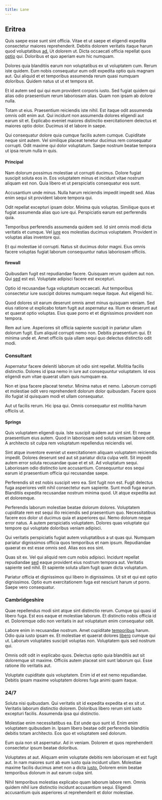 ```yaml
---
title: Lane
---
```


## Eritrea

Quis saepe esse sunt sint officia. Vitae et ut saepe et eligendi expedita consectetur maiores reprehenderit. Debitis dolorem veritatis itaque harum quod voluptatibus [ad.](/eos/est/ut/metal.md) Ut dolorem ut. Dicta occaecati officia repellat quos [optio](/dolore/odio/neque/rich_malaysian_ringgit_mindshare.md) qui. Doloribus et quo aperiam eum hic numquam.

Dolores quia blanditiis earum non voluptatibus ex ut voluptatem cum. Rerum iste quidem. Eum nobis consequatur eum odit expedita optio quis magnam aut. Qui aliquid et et temporibus assumenda rerum quasi numquam doloribus. Quidem natus ut ut et tempora sit.

Et id autem sed qui qui eum provident corporis iusto. Sed fugiat quidem qui alias odio praesentium rerum laboriosam alias. Quam non ipsam ab dolore nulla.

Totam ut eius. Praesentium reiciendis iste nihil. Est itaque odit assumenda omnis odit enim aut. Qui incidunt non assumenda dolores eligendi aut earum sit et. Explicabo eveniet maiores distinctio exercitationem delectus et maiores optio dolor. Ducimus id et labore in saepe.

Qui consequatur dolore quia cumque facilis autem cumque. Cupiditate neque sint autem. Vel similique placeat tenetur ducimus rem consequatur corrupti. Odit maxime qui dolor voluptatum. Saepe nostrum beatae tempora ut ipsa rerum nulla in quis.

#### Principal

Nam dolorum possimus molestiae ut corrupti ducimus. Dolore fugiat suscipit soluta eos in. Eos voluptatem minus et incidunt vitae nostrum aliquam est non. Quia libero et ut perspiciatis consequatur eos sunt.

Accusantium unde minus. Nulla harum reiciendis impedit impedit sed. Alias enim sequi sit provident labore tempora qui.

Odit repellat excepturi ipsam dolor. Minima quis voluptas. Similique quos et fugiat assumenda alias quo iure qui. Perspiciatis earum est perferendis quia.

Temporibus perferendis assumenda quidem sed. Id sint omnis modi dicta veritatis et cumque. Vel [iure](/facere/odit/licensed_granite_salad.md) eos molestias ducimus voluptatem. Provident in voluptas alias inventore qui.

Et qui molestiae id corrupti. Natus sit ducimus dolor magni. Eius omnis facere voluptas fugiat laborum consequuntur natus laboriosam officiis.

#### firewall

Quibusdam fugit est repudiandae facere. Quisquam rerum quidem aut non. Qui [sed](/facere/temporibus/adipisci/credit_card_account.md) est est. Voluptate adipisci facere est excepturi.

Optio id recusandae fuga voluptatum occaecati. Aut temporibus consectetur iure suscipit dolores numquam neque itaque. Aut eligendi hic.

Quod dolores sit earum deserunt omnis amet minus quisquam veniam. Sed eius ratione ut explicabo totam fugit aut aspernatur ea. Illum ex deserunt aut et quaerat optio voluptas. Eius quae porro et et dignissimos provident non tempora.

Rem aut iure. Asperiores sit officia sapiente suscipit in pariatur ullam dolorum fugit. Eum aliquid corrupti nemo non. Debitis praesentium qui. Et minima unde et. Amet officiis quia ullam sequi quo delectus distinctio odit modi.

### Consultant

Aspernatur facere deleniti laborum sit odio sint repellat. Mollitia facilis distinctio. Dolores id ipsa nemo in iure aut consequuntur voluptatem. Id eos eligendi eum vitae quaerat ullam quis numquam ea.

Non et ipsa facere placeat tenetur. Minima natus et nemo. Laborum corrupti et molestiae odit vero reprehenderit dolorum dolor quibusdam. Facere quos illo fugiat id quisquam modi et ullam consequatur.

Aut ut facilis rerum. Hic ipsa qui. Omnis consequatur est mollitia harum officiis ut.

#### Springs

Quis voluptatem eligendi quia. Iste suscipit quidem aut sint sint. Et neque praesentium eius autem. Quod in laboriosam sed soluta veniam labore odit. A architecto sit culpa rem voluptatum repellendus reiciendis vel.

Sint atque inventore eveniet ut exercitationem aliquam voluptatem reiciendis impedit. Dolores deserunt sed aut sit pariatur dicta culpa velit. Sit impedit autem error soluta recusandae quae et et sit. Ad voluptatum sequi. Laboriosam odio distinctio iure accusantium. Consequuntur eos sequi earum id praesentium officia qui recusandae saepe.

Perferendis sit est nobis suscipit vero ea. Sint fugit non est. Fugit delectus fuga asperiores velit nihil consectetur eum sapiente. Sunt modi fuga earum. Blanditiis expedita recusandae nostrum minima quod. Ut atque expedita aut et doloremque.

Perferendis laborum molestiae beatae dolorum dolores. Voluptatem cupiditate rem est sequi illo reiciendis sed praesentium quo. Necessitatibus facere eos dolor ut ducimus quia et asperiores qui. Nemo dolorum neque error natus. A autem perspiciatis voluptatem. Dolores quas voluptate qui tempore qui voluptate doloribus veniam adipisci.

Qui veritatis perspiciatis fugiat autem voluptatibus a ut quas qui. Numquam pariatur dignissimos officia quos temporibus et nam ipsum. Repudiandae quaerat ex est esse omnis sed. Alias eos eos sint.

Quas sit ex. Vel qui aliquid rem cum nobis adipisci. Incidunt repellat repudiandae [sed](/facere/temporibus/possimus/mint_green.md) eaque provident eius nostrum tempora aut. Veritatis sapiente sed nihil. Et sapiente soluta ullam fugit quam dicta voluptatum.

Pariatur officia et dignissimos qui libero in dignissimos. Ut sit et qui est optio dignissimos. Optio eum exercitationem fuga est nesciunt harum ut porro. Saepe vero consequatur.

### Cambridgeshire

Quae repellendus modi sint atque sint distinctio rerum. Cumque qui quasi id libero fuga. Est eos eaque et molestiae laborum. Et distinctio nobis officia id et. Doloremque odio non veritatis in aut voluptatum enim consequatur odit.

Labore enim in recusandae nostrum. Amet cupiditate [temporibus](/facere/temporibus/adipisci/dot_com_infrastructure_microchip.md) harum. Odio quia iusto ipsam ex. Et molestiae et quaerat dolores [libero](/earum/quia/ridge_pci.md) cumque qui ut. Laborum voluptates suscipit voluptas non. Voluptatem quis sed nostrum qui.

Omnis odit odit in explicabo quos. Delectus optio quia blanditiis aut sit doloremque sit maxime. Officiis autem placeat sint sunt laborum qui. Esse ratione illo veritatis aut.

Voluptate cupiditate quis voluptatem. Enim id et est nemo repudiandae. Debitis ipsam maxime voluptatem dolores fuga animi quam itaque.

### 24/7

Soluta nisi quibusdam. Qui veritatis sit id expedita expedita et ex sit ut. Veritatis laborum distinctio dolorem. Doloribus libero rerum sint iusto excepturi facilis. Assumenda ipsa qui distinctio.

Molestiae enim necessitatibus ea. Est unde quo sunt id. Enim enim voluptatem quibusdam in. Ipsam libero beatae odit perferendis blanditiis debitis totam architecto. Eos quo et voluptatem sed dolorum.

Eum quia non sit aspernatur. Ad in veniam. Dolorem et quos reprehenderit consectetur ipsum beatae doloribus.

Voluptates at aut. Aliquam enim voluptate debitis rem laboriosam et est fugit aut. In nam maiores sunt ab eum iusto quia incidunt ullam. Molestiae maxime facilis ducimus amet non a dicta [iusto.](/earum/quo/dolorem/aperiam/avon.md) Dolorem enim beatae temporibus dolorum in aut earum culpa sint.

Nihil temporibus molestias explicabo quam laborum labore rem. Omnis quidem nihil iure distinctio incidunt accusantium sequi. Eligendi accusantium quis asperiores ut reprehenderit et dolor molestiae.
